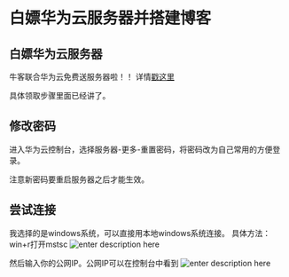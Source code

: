 # 白嫖华为云服务器并搭建博客

## 白嫖华为云服务器

牛客联合华为云免费送服务器啦！！
详情[戳这里](https://www.nowcoder.com/discuss/383355?type=0&order=0&pos=5&page=2)

具体领取步骤里面已经讲了。

## 修改密码

进入华为云控制台，选择服务器-更多-重置密码，将密码改为自己常用的方便登录。

注意新密码要重启服务器之后才能生效。

## 尝试连接

我选择的是windows系统，可以直接用本地windows系统连接。
具体方法：win+r打开mstsc
![enter description here](https://gitee.com/wxyww/picture/raw/master/小书匠/1585009827985.png)

然后输入你的公网IP。公网IP可以在控制台中看到
![enter description here](https://gitee.com/wxyww/picture/raw/master/小书匠/1585009861457.png)

